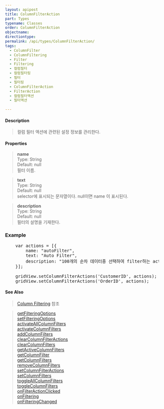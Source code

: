 ```yaml
---
layout: apipost
title: ColumnFilterAction
part: Types
typename: Classes
order: ColumnFilterAction
objectname: 
directiontype: 
permalink: /api/types/ColumnFilterAction/
tags: 
  - ColumnFilter
  - ColumnFiltering
  - Filter
  - Filtering
  - 컬럼필터
  - 컬럼필터링
  - 필터
  - 필터링
  - ColumnFilterAction
  - FilterAction
  - 컬럼필터액션
  - 필터액션
  
---
```


#### Description

> 컬럼 필터 액션에 관련된 설정 정보를 관리한다.

#### Properties

> **name**  
> Type: String   
> Default:  null     
> 필터 이름.  

> **text**  
> Type: String   
> Default: null    
> selector에 표시되는 문자열이다. null이면 name 이 표시된다.  

> **description**  
> Type: String   
> Default:  null      
> 필터의 설명을 기재한다.  

### Example  

<pre class="prettyprint">
    var actions = [{
        name: "autoFilter",
        text: "Auto Filter",
        description: "100개의 순차 데이터중 선택하여 filter하는 action."
    }];
 
    gridView.setColumnFilterActions('CustomerID', actions);
    gridView.setColumnFilterActions('OrderID', actions);
</pre>

#### See Also 

> [Column Filtering](http://demo.realgrid.net/Demo/ColumnFiltering) 참조  

> [getFilteringOptions](/api/GridBase/getFilteringOptions)  
> [setFilteringOptions](/api/GridBase/setFilteringOptions)  
> [activateAllColumnFilters](/api/GridBase/activateAllColumnFilters)  
> [activateColumnFilters](/api/GridBase/activateColumnFilters)  
> [addColumnFilters](/api/GridBase/addColumnFilters)  
> [clearColumnFilterActions](/api/GridBase/clearColumnFilterActions)  
> [clearColumnFilters](/api/GridBase/clearColumnFilters)  
> [getActiveColumnFilters](/api/GridBase/getActiveColumnFilters)  
> [getColumnFilter](/api/GridBase/getColumnFilter)  
> [getColumnFilters](/api/GridBase/getColumnFilters)  
> [removeColumnFilters](/api/GridBase/removeColumnFilters)  
> [setColumnFilterActions](/api/GridBase/setColumnFilterActions)  
> [setColumnFilters](/api/GridBase/setColumnFilters)  
> [toggleAllColumnFilters](/api/GridBase/toggleAllColumnFilters)  
> [toggleColumnFilters](/api/GridBase/toggleColumnFilters)  
> [onFilterActionClicked](/api/GridBase/onFilterActionClicked)  
> [onFiltering](/api/GridBase/onFiltering)  
> [onFilteringChanged](/api/GridBase/onFilteringChanged)  
